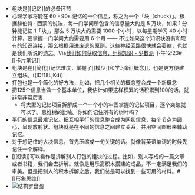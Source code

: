 - 组块是[[记忆]]的必备环节
- 心理学家将能在 60 - 90s 记忆的一个信息，称之为一个「块（chuck）」。根据赫伯特 · 西蒙的说法，每一门学问所包含的信息量大约是 5 万块，如果 1 分钟能记忆 1「块」，那么 5 万块大约需要 1000 个小时，以每星期学习 40 小时计算，要掌握一门学问大约需要用 6 个月 —— 不过如果这个知识块没有和现有的知识连接，那么根据用进废退的原则，这些神经回路很快就会萎缩，也就是我们所说的遗忘。Via[我们如何获取信息，组织知识 - 少数派](https://sspai.com/post/60770) 下午12:23#[[卡片笔记]]
- 组块是在[[简化]]记忆难度，掌握了[[模型]]和学习新[[概念]]，也是更方便建立组块。((IDf18LjKd))
- 打包也是一个简化的好方法，比如，把几个相关的概念整合成一个新概念
- 把125个信息当做一个基本单位，我估计如果这样积累的话积累到100的话，就非常非常厉害
    - 将大型的记忆项目拆解成一个一个小的牢固掌握的记忆项目，逐个突破就可以了。思维树的比喻。你如何记住所有的树叶吗？
- 平行的信息最难记忆。把互相平行的信息整合成为网状信息，每个节点为圆心，呈现放射状。组块就是在不同的信息之间建立关系，并用空间图形来辅助记忆。
- 对于想记住的大块信息，首先压缩成一句关键的话。就像背英语单词的时候先记住一个解释。
- [[阅读]]可以看作是拆解别人打包的组块的过程。比如，别人写成的一篇文章或者书籍，我们会去拆解。就像是用乐高积木搭建的成品，不一定满足我们的审美。但是把别人的积木拆解之后，我们总是可以找到一些可用的材料。#[[形象思维]]
- ![](https://firebasestorage.googleapis.com/v0/b/firescript-577a2.appspot.com/o/imgs%2Fapp%2Fxinyiheng%2F95wLT7oTwo.jpg?alt=media&token=8aff9ce2-9dbf-4d66-a90c-ba885a9acf18)结构罗盘图
